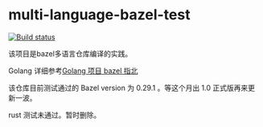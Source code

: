 # multi-language-bazel-test

[![Build status](https://badge.buildkite.com/0bcfe58b6f5741aacb09b12485969ba7a1205955a45b53e854.svg)](https://buildkite.com/bazelfuns/multi-language-bazel-test)

该项目是bazel多语言仓库编译的实践。

Golang 详细参考[Golang 项目 bazel 指北](https://snxq.github.io/%E6%8A%80%E6%9C%AF/2018/11/19/Golang%E9%A1%B9%E7%9B%AEbazel%E6%8C%87%E5%8C%97.html)

该仓库目前测试通过的 Bazel version 为 0.29.1 。等这个月出 1.0 正式版再来更新一波。

rust 测试未通过。暂时删除。
